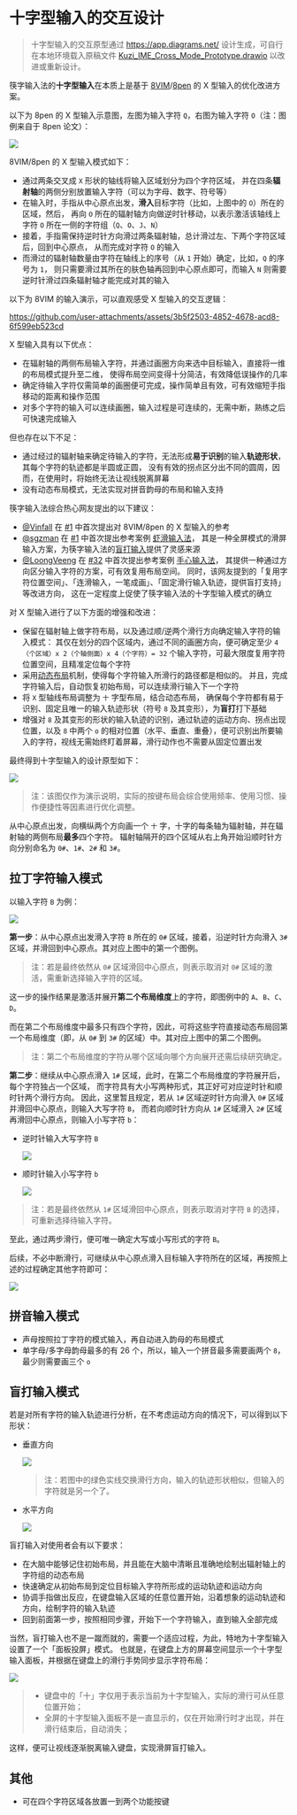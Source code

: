 十字型输入的交互设计
========================================

> 十字型输入的交互原型通过 https://app.diagrams.net/ 设计生成，可自行在本地环境载入原稿文件
> [Kuzi_IME_Cross_Mode_Prototype.drawio](./cross-mode/Kuzi_IME_Cross_Mode_Prototype.drawio)
> 以改进或重新设计。

筷字输入法的**十字型输入**在本质上是基于
[8VIM](https://github.com/8VIM/8VIM)/[8pen](../Increasing_the_Efficiency_of_Text_Input_in_the_8pen_Method.pdf)
的 X 型输入的优化改进方案。

以下为 8pen 的 X 型输入示意图，左图为输入字符 `Q`，右图为输入字符 `O`（注：图例来自于 8pen 论文）：

![](./cross-mode/10-8pen-input.png)

8VIM/8pen 的 X 型输入模式如下：

- 通过两条交叉成 `X` 形状的轴线将输入区域划分为四个字符区域，
  并在四条**辐射轴**的两侧分别放置输入字符（可以为字母、数字、符号等）
- 在输入时，手指从中心原点出发，**滑入**目标字符（比如，上图中的 `O`）所在的区域，然后，
  再向 `O` 所在的辐射轴方向做逆时针移动，以表示激活该轴线上字符 `O`
  所在一侧的字符组（`Q`、`O`、`J`、`N`）
- 接着，手指需保持逆时针方向滑过两条辐射轴，总计滑过左、下两个字符区域后，回到中心原点，
  从而完成对字符 `O` 的输入
- 而滑过的辐射轴数量由字符在轴线上的序号（从 `1` 开始）确定，比如，`Q` 的序号为 `1`，
  则只需要滑过其所在的肤色轴再回到中心原点即可，而输入 `N` 则需要逆时针滑过四条辐射轴才能完成对其的输入

以下为 8VIM 的输入演示，可以直观感受 X 型输入的交互逻辑：

https://github.com/user-attachments/assets/3b5f2503-4852-4678-acd8-6f599eb523cd

X 型输入具有以下优点：

- 在辐射轴的两侧布局输入字符，并通过画圈方向来选中目标输入，直接将一维的布局模式提升至二维，
  使得布局空间变得十分简洁，有效降低误操作的几率
- 确定待输入字符仅需简单的画圈便可完成，操作简单且有效，可有效缩短手指移动的距离和操作范围
- 对多个字符的输入可以连续画圈，输入过程是可连续的，无需中断，熟练之后可快速完成输入

但也存在以下不足：

- 通过经过的辐射轴来确定待输入的字符，无法形成**易于识别**的输入**轨迹形状**，其每个字符的轨迹都是半圆或正圆，
  没有有效的拐点区分出不同的圆周，因而，在使用时，将始终无法让视线脱离屏幕
- 没有动态布局模式，无法实现对拼音韵母的布局和输入支持

筷字输入法综合热心网友提出的以下建议：

- [@Vinfall](https://github.com/Vinfall) 在
  [#1](https://github.com/crazydan-studio/kuaizi-ime/issues/1)
  中首次提出对 8VIM/8pen 的 X 型输入的参考
- [@sgzman](https://github.com/sgzman) 在
  [#1](https://github.com/crazydan-studio/kuaizi-ime/issues/1)
  中首次提出参考案例
  [虾滑输入法](https://github.com/crazydan-studio/kuaizi-ime/issues/1#issuecomment-2636091392)，
  其是一种全屏模式的滑屏输入方案，为筷字输入法的[盲打输入](#盲打输入模式)提供了灵感来源
- [@LoongVeeng](https://github.com/LoongVeeng) 在
  [#32](https://github.com/crazydan-studio/kuaizi-ime/issues/32)
  中首次提出参考案例
  [手心输入法](https://github.com/crazydan-studio/kuaizi-ime/issues/32#issuecomment-2668010138)，
  其提供一种通过方向区分输入字符的方案，可有效复用布局空间。
  同时，该网友提到的「复用字符位置空间」、「连滑输入，一笔成画」、「固定滑行输入轨迹，提供盲打支持」等改进方向，
  这在一定程度上促使了筷字输入法的十字型输入模式的确立

对 X 型输入进行了以下方面的增强和改进：

- 保留在辐射轴上做字符布局，以及通过顺/逆两个滑行方向确定输入字符的输入模式：
  其仅在划分的四个区域内，通过不同的画圈方向，便可确定至少 `4（个区域）x 2（个轴侧面）x 4（个字符）= 32`
  个输入字符，可最大限度复用字符位置空间，且精准定位每个字符
- 采用[动态布局](#拉丁字符输入模式)机制，使得每个字符输入所滑行的路径都是相似的。
  并且，完成字符输入后，自动恢复初始布局，可以连续滑行输入下一个字符
- 将 `X` 型轴线布局调整为 `十` 字型布局，结合动态布局，
  确保每个字符都有易于识别、固定且唯一的输入轨迹形状（符号 `8` 及其变形），为**盲打**打下基础
- 增强对 `8` 及其变形的形状的输入轨迹的识别，通过轨迹的运动方向、拐点出现位置，以及 `8` 中两个 `o`
  的相对位置（水平、垂直、重叠），便可识别出所要输入的字符，视线无需始终盯着屏幕，滑行动作也不需要从固定位置出发

最终得到十字型输入的设计原型如下：

![](./cross-mode/00-lantin-init.png)

> 注：该图仅作为演示说明，实际的按键布局会综合使用频率、使用习惯、操作便捷性等因素进行优化调整。

从中心原点出发，向横纵两个方向画一个 `十` 字，十字的每条轴为辐射轴，并在辐射轴的两侧布局**最多**四个字符。
辐射轴隔开的四个区域从右上角开始沿顺时针方向分别命名为 `0#`、`1#`、`2#` 和 `3#`。

## 拉丁字符输入模式

以输入字符 `B` 为例：

![](./cross-mode/20-lantin-input-steps.png)

**第一步**：从中心原点出发滑入字符 `B` 所在的 `0#` 区域，接着，沿逆时针方向滑入 `3#`
区域，并滑回到中心原点。其对应上图中的第一个图例。

> 注：若是最终依然从 `0#` 区域滑回中心原点，则表示取消对 `0#` 区域的激活，需重新选择输入字符的区域。

这一步的操作结果是激活并展开**第二个布局维度**上的字符，即图例中的 `A`、`B`、`C`、`D`。

而在第二个布局维度中最多只有四个字符，因此，可将这些字符直接动态布局回第一个布局维度（即，从
`0#` 到 `3#` 的区域）中。其对应上图中的第二个图例。

> 注：第二个布局维度的字符从哪个区域向哪个方向展开还需后续研究确定。

**第二步**：继续从中心原点滑入 `1#` 区域，此时，在第二个布局维度的字符展开后，每个字符独占一个区域，
而字符具有大小写两种形式，其正好可对应逆时针和顺时针两个滑行方向。
因此，这里暂且规定，若从 `1#` 区域逆时针方向滑入 `0#` 区域并滑回中心原点，则输入大写字符 `B`，
而若向顺时针方向从 `1#` 区域滑入 `2#` 区域再滑回中心原点，则输入小写字符 `b`：

- 逆时针输入大写字符 `B`

  ![](./cross-mode/20-lantin-input-upper-b.png)

- 顺时针输入小写字符 `b`

  ![](./cross-mode/20-lantin-input-lower-b.png)

> 注：若是最终依然从 `1#` 区域滑回中心原点，则表示取消对字符 `B` 的选择，可重新选择待输入字符。

至此，通过两步滑行，便可唯一确定大写或小写形式的字符 `B`。

后续，不必中断滑行，可继续从中心原点滑入目标输入字符所在的区域，再按照上述的过程确定其他字符即可：

![](./cross-mode/20-lantin-input-another.png)

## 拼音输入模式

- 声母按照拉丁字符的模式输入，再自动进入韵母的布局模式
- 单字母/多字母韵母最多的有 26 个，所以，输入一个拼音最多需要画两个 `8`，最少则需要画三个 `o`

## 盲打输入模式

若是对所有字符的输入轨迹进行分析，在不考虑运动方向的情况下，可以得到以下形状：

- 垂直方向

  ![](./cross-mode/30-lantin-movement-shape-vertical.png)

    > 注：若图中的绿色实线交换滑行方向，输入的轨迹形状相似，但输入的字符就是另一个了。
- 水平方向

  ![](./cross-mode/30-lantin-movement-shape-horizontal.png)

盲打输入对使用者会有以下要求：

- 在大脑中能够记住初始布局，并且能在大脑中清晰且准确地绘制出辐射轴上的字符组的动态布局
- 快速确定从初始布局到定位目标输入字符所形成的运动轨迹和运动方向
- 协调手指做出反应，在键盘输入区域的任意位置开始，沿着想象的运动轨迹和方向，绘制字符的输入轨迹
- 回到前面第一步，按照相同步骤，开始下一个字符输入，直到输入全部完成

当然，盲打输入也不是一蹴而就的，需要一个适应过程，为此，特地为十字型输入设置了一个「面板投屏」模式。
也就是，在键盘上方的屏幕空间显示一个十字型输入面板，并根据在键盘上的滑行手势同步显示字符布局：

![](./cross-mode/40-full-screen-input.png)

> - 键盘中的「十」字仅用于表示当前为十字型输入，实际的滑行可从任意位置开始；
> - 全屏的十字型输入面板不是一直显示的，仅在开始滑行时才出现，并在滑行结束后，自动消失；

这样，便可让视线逐渐脱离输入键盘，实现滑屏盲打输入。

## 其他

- 可在四个字符区域各放置一到两个功能按键
